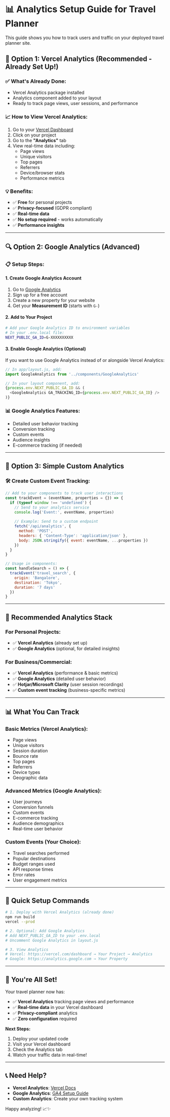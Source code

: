 # 📊 Analytics Setup Guide for Travel Planner

This guide shows you how to track users and traffic on your deployed travel planner site.

## 🚀 **Option 1: Vercel Analytics (Recommended - Already Set Up!)**

### ✅ **What's Already Done:**
- Vercel Analytics package installed
- Analytics component added to your layout
- Ready to track page views, user sessions, and performance

### 📈 **How to View Vercel Analytics:**
1. Go to your [Vercel Dashboard](https://vercel.com/dashboard)
2. Click on your project
3. Go to the **"Analytics"** tab
4. View real-time data including:
   - Page views
   - Unique visitors
   - Top pages
   - Referrers
   - Device/browser stats
   - Performance metrics

### 💡 **Benefits:**
- ✅ **Free** for personal projects
- ✅ **Privacy-focused** (GDPR compliant)
- ✅ **Real-time data**
- ✅ **No setup required** - works automatically
- ✅ **Performance insights**

---

## 🔍 **Option 2: Google Analytics (Advanced)**

### 📋 **Setup Steps:**

#### 1. Create Google Analytics Account
1. Go to [Google Analytics](https://analytics.google.com/)
2. Sign up for a free account
3. Create a new property for your website
4. Get your **Measurement ID** (starts with `G-`)

#### 2. Add to Your Project
```bash
# Add your Google Analytics ID to environment variables
# In your .env.local file:
NEXT_PUBLIC_GA_ID=G-XXXXXXXXXX
```

#### 3. Enable Google Analytics (Optional)
If you want to use Google Analytics instead of or alongside Vercel Analytics:

```javascript
// In app/layout.js, add:
import GoogleAnalytics from '../components/GoogleAnalytics'

// In your layout component, add:
{process.env.NEXT_PUBLIC_GA_ID && (
  <GoogleAnalytics GA_TRACKING_ID={process.env.NEXT_PUBLIC_GA_ID} />
)}
```

### 📊 **Google Analytics Features:**
- Detailed user behavior tracking
- Conversion tracking
- Custom events
- Audience insights
- E-commerce tracking (if needed)

---

## 📱 **Option 3: Simple Custom Analytics**

### 🛠️ **Create Custom Event Tracking:**

```javascript
// Add to your components to track user interactions
const trackEvent = (eventName, properties = {}) => {
  if (typeof window !== 'undefined') {
    // Send to your analytics service
    console.log('Event:', eventName, properties)
    
    // Example: Send to a custom endpoint
    fetch('/api/analytics', {
      method: 'POST',
      headers: { 'Content-Type': 'application/json' },
      body: JSON.stringify({ event: eventName, ...properties })
    })
  }
}

// Usage in components:
const handleSearch = () => {
  trackEvent('travel_search', {
    origin: 'Bangalore',
    destination: 'Tokyo',
    duration: '7 days'
  })
}
```

---

## 🎯 **Recommended Analytics Stack**

### **For Personal Projects:**
- ✅ **Vercel Analytics** (already set up)
- ✅ **Google Analytics** (optional, for detailed insights)

### **For Business/Commercial:**
- ✅ **Vercel Analytics** (performance & basic metrics)
- ✅ **Google Analytics** (detailed user behavior)
- ✅ **Hotjar/Microsoft Clarity** (user session recordings)
- ✅ **Custom event tracking** (business-specific metrics)

---

## 📊 **What You Can Track**

### **Basic Metrics (Vercel Analytics):**
- Page views
- Unique visitors
- Session duration
- Bounce rate
- Top pages
- Referrers
- Device types
- Geographic data

### **Advanced Metrics (Google Analytics):**
- User journeys
- Conversion funnels
- Custom events
- E-commerce tracking
- Audience demographics
- Real-time user behavior

### **Custom Events (Your Choice):**
- Travel searches performed
- Popular destinations
- Budget ranges used
- API response times
- Error rates
- User engagement metrics

---

## 🔧 **Quick Setup Commands**

```bash
# 1. Deploy with Vercel Analytics (already done)
npm run build
vercel --prod

# 2. Optional: Add Google Analytics
# Add NEXT_PUBLIC_GA_ID to your .env.local
# Uncomment Google Analytics in layout.js

# 3. View Analytics
# Vercel: https://vercel.com/dashboard → Your Project → Analytics
# Google: https://analytics.google.com → Your Property
```

---

## 🎉 **You're All Set!**

Your travel planner now has:
- ✅ **Vercel Analytics** tracking page views and performance
- ✅ **Real-time data** in your Vercel dashboard
- ✅ **Privacy-compliant** analytics
- ✅ **Zero configuration** required

**Next Steps:**
1. Deploy your updated code
2. Visit your Vercel dashboard
3. Check the Analytics tab
4. Watch your traffic data in real-time!

---

## 📞 **Need Help?**

- **Vercel Analytics**: [Vercel Docs](https://vercel.com/docs/analytics)
- **Google Analytics**: [GA4 Setup Guide](https://support.google.com/analytics/answer/9304153)
- **Custom Analytics**: Create your own tracking system

Happy analyzing! 📈✨
